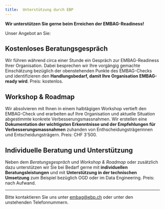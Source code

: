 ```yaml
---
title:  Unterstützung durch EBP
---
```


**Wir unterstützen Sie gerne beim Erreichen der EMBAG-Readiness!** 

Unser Angebot an Sie:

## Kostenloses Beratungsgespräch
Wir führen während circa einer Stunde ein Gespräch zur EMBAG-Readiness Ihrer Organisation. Dabei besprechen wir Ihre vorgängig gemachte Einschätzung bezüglich der obenstehenden Punkte des EMBAG-Checks und identifizieren den **Handlungsbedarf, damit Ihre Organisation EMBAG-ready wird**. Preis: kostenlos.

## Workshop & Roadmap
Wir absolvieren mit Ihnen in einem halbtägigen Workshop vertieft den EMBAG-Check und erarbeiten auf Ihre Organisation und aktuelle Situation abgestimmte konkrete Verbesserungsmassnahmen. Wir erstellen eine **Dokumentation der wichtigsten Erkenntnisse und der Empfehlungen für Verbesserungsmassnahmen** zuhanden von Enthscheidungsträgerinnen und Entscheidungsträgern. Preis: CHF 3'500.

## Individuelle Beratung und Unterstützung
Neben dem *Beratungsgespräch* und *Workshop & Roadmap* oder zusätzlich dazu unterstützen wir Sie bei Bedarf gerne mit **individuellen Beratungsleistungen** und mit **Unterstützung in der technischen Umsetzung** zum Beispiel bezüglich OGD oder im Data Engineering. Preis: nach Aufwand.

<hr>

Bitte kontaktieren Sie uns unter <a href="mailto:embag@ebp.ch">embag@ebp.ch</a> oder unter den unstehenden Telefonnummern.</p>